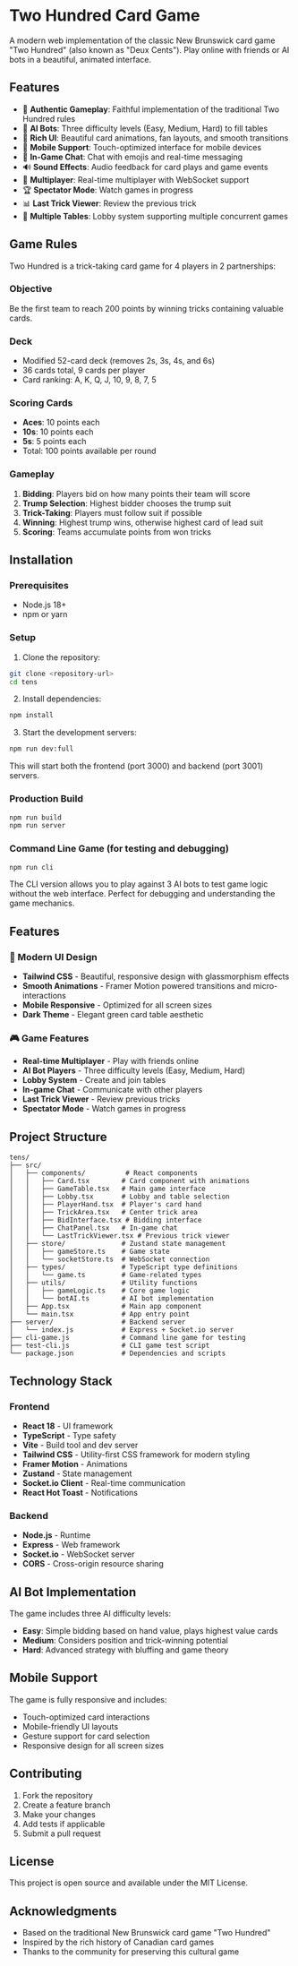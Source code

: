 # Two Hundred Card Game

A modern web implementation of the classic New Brunswick card game "Two Hundred" (also known as "Deux Cents"). Play online with friends or AI bots in a beautiful, animated interface.

## Features

- 🎴 **Authentic Gameplay**: Faithful implementation of the traditional Two Hundred rules
- 🤖 **AI Bots**: Three difficulty levels (Easy, Medium, Hard) to fill tables
- 🎨 **Rich UI**: Beautiful card animations, fan layouts, and smooth transitions
- 📱 **Mobile Support**: Touch-optimized interface for mobile devices
- 💬 **In-Game Chat**: Chat with emojis and real-time messaging
- 🔊 **Sound Effects**: Audio feedback for card plays and game events
- 👥 **Multiplayer**: Real-time multiplayer with WebSocket support
- 🏆 **Spectator Mode**: Watch games in progress
- 📊 **Last Trick Viewer**: Review the previous trick
- 🎯 **Multiple Tables**: Lobby system supporting multiple concurrent games

## Game Rules

Two Hundred is a trick-taking card game for 4 players in 2 partnerships:

### Objective
Be the first team to reach 200 points by winning tricks containing valuable cards.

### Deck
- Modified 52-card deck (removes 2s, 3s, 4s, and 6s)
- 36 cards total, 9 cards per player
- Card ranking: A, K, Q, J, 10, 9, 8, 7, 5

### Scoring Cards
- **Aces**: 10 points each
- **10s**: 10 points each  
- **5s**: 5 points each
- Total: 100 points available per round

### Gameplay
1. **Bidding**: Players bid on how many points their team will score
2. **Trump Selection**: Highest bidder chooses the trump suit
3. **Trick-Taking**: Players must follow suit if possible
4. **Winning**: Highest trump wins, otherwise highest card of lead suit
5. **Scoring**: Teams accumulate points from won tricks

## Installation

### Prerequisites
- Node.js 18+ 
- npm or yarn

### Setup
1. Clone the repository:
```bash
git clone <repository-url>
cd tens
```

2. Install dependencies:
```bash
npm install
```

3. Start the development servers:
```bash
npm run dev:full
```

This will start both the frontend (port 3000) and backend (port 3001) servers.

### Production Build
```bash
npm run build
npm run server
```

### Command Line Game (for testing and debugging)
```bash
npm run cli
```

The CLI version allows you to play against 3 AI bots to test game logic without the web interface. Perfect for debugging and understanding the game mechanics.

## Features

### 🎨 Modern UI Design
- **Tailwind CSS** - Beautiful, responsive design with glassmorphism effects
- **Smooth Animations** - Framer Motion powered transitions and micro-interactions
- **Mobile Responsive** - Optimized for all screen sizes
- **Dark Theme** - Elegant green card table aesthetic

### 🎮 Game Features
- **Real-time Multiplayer** - Play with friends online
- **AI Bot Players** - Three difficulty levels (Easy, Medium, Hard)
- **Lobby System** - Create and join tables
- **In-game Chat** - Communicate with other players
- **Last Trick Viewer** - Review previous tricks
- **Spectator Mode** - Watch games in progress

## Project Structure

```
tens/
├── src/
│   ├── components/          # React components
│   │   ├── Card.tsx        # Card component with animations
│   │   ├── GameTable.tsx   # Main game interface
│   │   ├── Lobby.tsx       # Lobby and table selection
│   │   ├── PlayerHand.tsx  # Player's card hand
│   │   ├── TrickArea.tsx   # Center trick area
│   │   ├── BidInterface.tsx # Bidding interface
│   │   ├── ChatPanel.tsx   # In-game chat
│   │   └── LastTrickViewer.tsx # Previous trick viewer
│   ├── store/              # Zustand state management
│   │   ├── gameStore.ts    # Game state
│   │   └── socketStore.ts  # WebSocket connection
│   ├── types/              # TypeScript type definitions
│   │   └── game.ts         # Game-related types
│   ├── utils/              # Utility functions
│   │   ├── gameLogic.ts    # Core game logic
│   │   └── botAI.ts        # AI bot implementation
│   ├── App.tsx             # Main app component
│   └── main.tsx            # App entry point
├── server/                 # Backend server
│   └── index.js            # Express + Socket.io server
├── cli-game.js             # Command line game for testing
├── test-cli.js             # CLI game test script
└── package.json            # Dependencies and scripts
```

## Technology Stack

### Frontend
- **React 18** - UI framework
- **TypeScript** - Type safety
- **Vite** - Build tool and dev server
- **Tailwind CSS** - Utility-first CSS framework for modern styling
- **Framer Motion** - Animations
- **Zustand** - State management
- **Socket.io Client** - Real-time communication
- **React Hot Toast** - Notifications

### Backend
- **Node.js** - Runtime
- **Express** - Web framework
- **Socket.io** - WebSocket server
- **CORS** - Cross-origin resource sharing

## AI Bot Implementation

The game includes three AI difficulty levels:

- **Easy**: Simple bidding based on hand value, plays highest value cards
- **Medium**: Considers position and trick-winning potential
- **Hard**: Advanced strategy with bluffing and game theory

## Mobile Support

The game is fully responsive and includes:
- Touch-optimized card interactions
- Mobile-friendly UI layouts
- Gesture support for card selection
- Responsive design for all screen sizes

## Contributing

1. Fork the repository
2. Create a feature branch
3. Make your changes
4. Add tests if applicable
5. Submit a pull request

## License

This project is open source and available under the MIT License.

## Acknowledgments

- Based on the traditional New Brunswick card game "Two Hundred"
- Inspired by the rich history of Canadian card games
- Thanks to the community for preserving this cultural game
